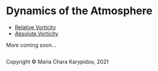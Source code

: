 # Dynamics of the Atmosphere

 - [Relative Vorticity](Kinematics/RelativeVorticity.md)
 - [Absolute Vorticity](Kinematics/AbsoluteVorticity.md)

More coming soon...

<footer>
<p style="float:left; width: 100%;">
Copyright © Maria Chara Karypidou, 2021
</p>
</footer>

